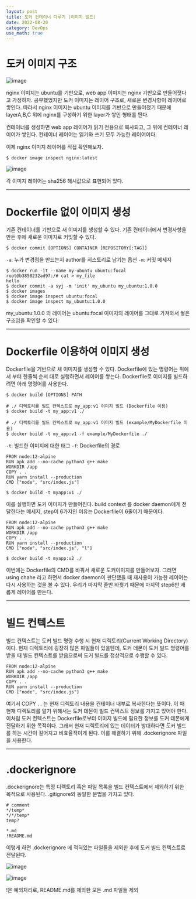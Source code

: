```yaml
---
layout: post
title: 도커 컨테이너 다루기 (이미지 빌드)
date: 2022-08-20
category: DevOps
use_math: true
---
```


# 도커 이미지 구조

![image](https://user-images.githubusercontent.com/61526722/185731863-57bc710b-d2e6-48d5-8136-421140109692.png)

nginx 이미지는 ubuntu를 기반으로, web app 이미지는 nginx 기반으로 만들어졋다고 가정하자. 공부했었지만 도커 이미지는 레이어 구조로, 새로운 변경사항이 레이어로 쌓인다. 따라서 nginx 이미지는 ubuntu 이미지를 기반으로 만들어졌기 때문에 layerA,B,C 위에 nginx를 구성하기 위한 layer가 쌓인 형태를 띈다.

컨테이너를 생성하면 web app 레이어가 읽기 전용으로 복사되고, 그 위에 컨테이너 레이어가 쌓인다. 컨테이너 레이어는 읽기와 쓰기 모두 가능한 레이어이다. 


이제 nginx 이미지 레이어를 직접 확인해보자.

```
$ docker image inspect nginx:latest
```
![image](https://user-images.githubusercontent.com/61526722/185732030-b278fd9d-1c0c-4de2-b2ef-a72bda94a80a.png)


각 이미지 레이어는 sha256 해시값으로 표현되어 있다.

---

# Dockerfile 없이 이미지 생성

기존 컨테이너를 기반으로 새 이미지를 생성할 수 있다. 기존 컨테이너에서 변경사항을 만든 후에 새로운 이미지로 커밋할 수 있다. 

```
$ docker commit [OPTIONS] CONTAINER [REPOSITORY[:TAG]]
```

`-a`: 누가 변경점을 만드는지 author를 히스토리로 남기는 옵션
`-m`: 커밋 메세지

```
$ docker run -it --name my-ubuntu ubuntu:focal
root@b3858232ad97:/# cat > my_file
hello
$ docker commit -a syj -m 'init' my_ubuntu my_ubuntu:1.0.0
$ docker images
$ docker image inspect ubuntu:focal
$ docker image inspect my_ubuntu:1.0.0
```
my_ubuntu:1.0.0 의 레이어는 ubuntu:focal 이미지의 레이어를 그대로 가져와서 쌓은 구조임을 확인할 수 있다. 

---

# Dockerfile 이용하여 이미지 생성 

Dockerfile을 기반으로 새 이미지를 생성할 수 있다. Dockerfile에 있는 명령어는 위에서 부터 한줄씩 순서 대로 실행하면서 레이어를 쌓는다. Dockerfile로 이미지를 빌드하려면 아래 명령어를 사용한다.

```
$ docker build [OPTIONS] PATH

# ./ 디렉토리를 빌드 컨텍스트로 my_app:v1 이미지 빌드 (Dockerfile 이용)
$ docker build -t my_app:v1 ./

# ./ 디렉토리를 빌드 컨텍스트로 my_app:v1 이미지 빌드 (example/MyDockerfile 이용)
$ docker build -t my_app:v1 -f example/MyDockerfile ./
```

`-t`: 빌드한 이미지에 대한 태그
`-f`: Dockerfile의 경로

```
FROM node:12-alpine
RUN apk add --no-cache python3 g++ make
WORKDIR /app
COPY . .
RUN yarn install --production
CMD ["node", "src/index.js"]
```

```
$ docker build -t myapp:v1 ./
```

이를 실행하면 도커 이미지가 만들어진다. build context 를 docker daemon에게 전달한다는 메세지, step이 6가지인 이유는 Dockerfile이 6줄이기 때문이다. 

```
FROM node:12-alpine
RUN apk add --no-cache python3 g++ make
WORKDIR /app
COPY . .
RUN yarn install --production
CMD ["node", "src/index.js", "l"]
```

```
$ docker build -t myapp:v2 ./
```
이번에는 Dockerfile의 CMD를 바꿔서 새로운 도커이미지를 만들어보자. 그러면 using chahe 라고 하면서 docker daemon이 판단했을 때 재사용이 가능한 레이어는 다시 사용하는 것을 볼 수 있다. 우리가 마지막 줄만 바꿧기 때문에 마지막 step6만 새롭게 레이어를 만든다. 

---

# 빌드 컨텍스트

빌드 컨텍스트는 도커 빌드 명령 수행 시 현재 디렉토리(Current Working Directory)이다. 현재 디렉토리에 굉장히 많은 파일들이 있을텐데, 도커 데몬이 도커 빌드 명령어를 받을 때 빌드 컨텍스트를 받음으로써 도커 빌드를 정상적으로 수행할 수 있다. 

```
FROM node:12-alpine
RUN apk add --no-cache python3 g++ make
WORKDIR /app
COPY . .
RUN yarn install --production
CMD ["node", "src/index.js"]
```

여기서 COPY . . 는 현재 디렉토리 내용을 컨테이너 내부로 복사한다는 뜻이다. 
이 때 현재 디렉토리를 알기 위해서는 도커 데몬이 빌드 컨텍스트 정보를 가지고 있어야 한다. 이처럼 도커 컨텍스트는 Dockerfile로부터 이미지 빌드에 필요한 정보를 도커 데몬에게 전달하기 위한 목적이다. 그래서 현재 디렉토리에 있는 데이터가 방대하다면 도커 빌드를 하는 시간이 길어지고 비효율적이게 된다. 이를 해결하기 위해 .dockerignore 파일을 사용한다. 

---

# .dockerignore


.dockerignore는 특정 디렉토리 혹은 파일 목록을 빌드 컨텍스트에서 제외하기 위한 목적으로 사용된다. .gitignore와 동일한 문법을 가지고 있다.

```
# comment
*/temp*
*/*/temp*
temp?

*.md
!README.md
```

이렇게 하면 .dockerignore 에 적혀있는 파일들을 제외한 후에 도커 빌드 컨텍스트로 전달된다. 

![image](https://user-images.githubusercontent.com/61526722/185733206-b19f9d31-d8bd-4992-9d54-daeec8fb89b8.png)

![image](https://user-images.githubusercontent.com/61526722/185733262-100023c5-9a77-41cf-8758-bb31faeb783e.png)

!은 예외처리로, README.md를 제외한 모든 .md 파일들 제외
